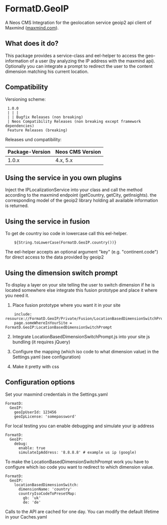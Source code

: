 
# FormatD.GeoIP

A Neos CMS Integration for the geolocation service geoip2 api client of Maxmind ([maxmind.com](https://www.maxmind.com/)).


## What does it do?

This package provides a service-class and eel-helper to access the geo-information of a user (by analyzing the IP address with the maxmind api).
Optionally you can integrate a prompt to redirect the user to the content dimension matching his current location.


## Compatibility

Versioning scheme:

     1.0.0 
     | | |
     | | Bugfix Releases (non breaking)
     | Neos Compatibility Releases (non breaking except framework dependencies)
     Feature Releases (breaking)

Releases und compatibility:

| Package-Version | Neos CMS Version |
|-----------------|------------------|
| 1.0.x           | 4.x, 5.x         |


## Using the service in you own plugins

Inject the IPLocalizationService into your class and call the method according to the maxmind endpoint (getCountry, getCity, getInsights). 
the corresponding model of the geoip2 library holding all available information is returned.


## Using the service in fusion

To get de country iso code in lowercase call this eel-helper.

```
	${String.toLowerCase(FormatD.GeoIP.country())}
```

The eel-helper accepts an optional argument "key" (e.g. "continent.code") for direct access to the data provided by geoip2


## Using the dimension switch prompt

To display a layer on your site telling the user to switch dimension if he is located somewhere else integrate this fusion prototype and place it where you need it.

1. Place fusion prototype where you want it in your site
```
	include: resource://FormatD.GeoIP/Private/Fusion/LocationBasedDimensionSwitchPrompt.fusion
	page.someWhereInYourSite = FormatD.GeoIP:LocationBasedDimensionSwitchPrompt
```

2. Integrate LocationBasedDimensionSwitchPrompt.js into your site js bundling (it requires jQuery)
	
3. Configure the mapping (which iso code to what dimension value) in the Settings.yaml (see configuration)

4. Make it pretty with css


## Configuration options

Set your maxmind credentials in the Settings.yaml

```
FormatD:
  GeoIP:
    geoIpUserId: 123456
    geoIpLicense: 'somepassword'
```  

For local testing you can enable debugging and simulate your ip address
```   
FormatD:
  GeoIP:
    debug:
      enable: true
      simulateIpAddress: '8.8.8.8' # example us ip (google)
```

To make the LocationBasedDimensionSwitchPrompt work you have to configure which iso code you want to redirect to which dimension value.

```   
FormatD:
  GeoIP:
    locationBasedDimensionSwitch:
      dimensionName: 'country'
      countryIsoCodeToPresetMap:
        gb: 'uk'
        de: 'de'
```

Calls to the API are cached for one day. You can modify the default lifetime in your Caches.yaml

